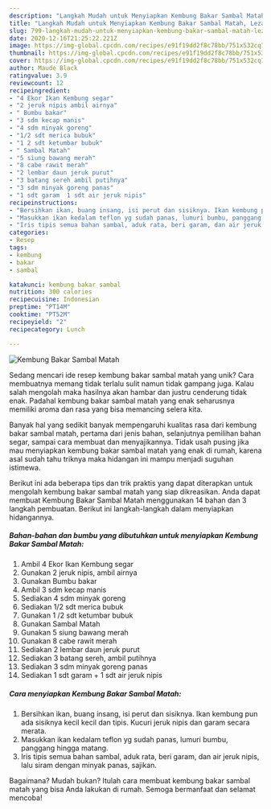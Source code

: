 ```yaml
---
description: "Langkah Mudah untuk Menyiapkan Kembung Bakar Sambal Matah, Lezat Sekali"
title: "Langkah Mudah untuk Menyiapkan Kembung Bakar Sambal Matah, Lezat Sekali"
slug: 799-langkah-mudah-untuk-menyiapkan-kembung-bakar-sambal-matah-lezat-sekali
date: 2020-12-16T21:25:22.221Z
image: https://img-global.cpcdn.com/recipes/e91f19dd2f8c78bb/751x532cq70/kembung-bakar-sambal-matah-foto-resep-utama.jpg
thumbnail: https://img-global.cpcdn.com/recipes/e91f19dd2f8c78bb/751x532cq70/kembung-bakar-sambal-matah-foto-resep-utama.jpg
cover: https://img-global.cpcdn.com/recipes/e91f19dd2f8c78bb/751x532cq70/kembung-bakar-sambal-matah-foto-resep-utama.jpg
author: Maude Black
ratingvalue: 3.9
reviewcount: 12
recipeingredient:
- "4 Ekor Ikan Kembung segar"
- "2 jeruk nipis ambil airnya"
- " Bumbu bakar"
- "3 sdm kecap manis"
- "4 sdm minyak goreng"
- "1/2 sdt merica bubuk"
- "1 2 sdt ketumbar bubuk"
- " Sambal Matah"
- "5 siung bawang merah"
- "8 cabe rawit merah"
- "2 lembar daun jeruk purut"
- "3 batang sereh ambil putihnya"
- "3 sdm minyak goreng panas"
- "1 sdt garam  1 sdt air jeruk nipis"
recipeinstructions:
- "Bersihkan ikan, buang insang, isi perut dan sisiknya. Ikan kembung pun ada sisiknya kecil kecil dan tipis. Kucuri jeruk nipis dan garam secara merata."
- "Masukkan ikan kedalam teflon yg sudah panas, lumuri bumbu, panggang hingga matang."
- "Iris tipis semua bahan sambal, aduk rata, beri garam, dan air jeruk nipis, lalu siram dengan minyak panas, sajikan."
categories:
- Resep
tags:
- kembung
- bakar
- sambal

katakunci: kembung bakar sambal 
nutrition: 300 calories
recipecuisine: Indonesian
preptime: "PT14M"
cooktime: "PT52M"
recipeyield: "2"
recipecategory: Lunch

---
```



![Kembung Bakar Sambal Matah](https://img-global.cpcdn.com/recipes/e91f19dd2f8c78bb/751x532cq70/kembung-bakar-sambal-matah-foto-resep-utama.jpg)

Sedang mencari ide resep kembung bakar sambal matah yang unik? Cara membuatnya memang tidak terlalu sulit namun tidak gampang juga. Kalau salah mengolah maka hasilnya akan hambar dan justru cenderung tidak enak. Padahal kembung bakar sambal matah yang enak seharusnya memiliki aroma dan rasa yang bisa memancing selera kita.

Banyak hal yang sedikit banyak mempengaruhi kualitas rasa dari kembung bakar sambal matah, pertama dari jenis bahan, selanjutnya pemilihan bahan segar, sampai cara membuat dan menyajikannya. Tidak usah pusing jika mau menyiapkan kembung bakar sambal matah yang enak di rumah, karena asal sudah tahu triknya maka hidangan ini mampu menjadi suguhan istimewa.




Berikut ini ada beberapa tips dan trik praktis yang dapat diterapkan untuk mengolah kembung bakar sambal matah yang siap dikreasikan. Anda dapat membuat Kembung Bakar Sambal Matah menggunakan 14 bahan dan 3 langkah pembuatan. Berikut ini langkah-langkah dalam menyiapkan hidangannya.

<!--inarticleads1-->

##### Bahan-bahan dan bumbu yang dibutuhkan untuk menyiapkan Kembung Bakar Sambal Matah:

1. Ambil 4 Ekor Ikan Kembung segar
1. Gunakan 2 jeruk nipis, ambil airnya
1. Gunakan  Bumbu bakar
1. Ambil 3 sdm kecap manis
1. Sediakan 4 sdm minyak goreng
1. Sediakan 1/2 sdt merica bubuk
1. Gunakan 1 /2 sdt ketumbar bubuk
1. Gunakan  Sambal Matah
1. Gunakan 5 siung bawang merah
1. Gunakan 8 cabe rawit merah
1. Sediakan 2 lembar daun jeruk purut
1. Sediakan 3 batang sereh, ambil putihnya
1. Sediakan 3 sdm minyak goreng panas
1. Sediakan 1 sdt garam + 1 sdt air jeruk nipis




<!--inarticleads2-->

##### Cara menyiapkan Kembung Bakar Sambal Matah:

1. Bersihkan ikan, buang insang, isi perut dan sisiknya. Ikan kembung pun ada sisiknya kecil kecil dan tipis. Kucuri jeruk nipis dan garam secara merata.
1. Masukkan ikan kedalam teflon yg sudah panas, lumuri bumbu, panggang hingga matang.
1. Iris tipis semua bahan sambal, aduk rata, beri garam, dan air jeruk nipis, lalu siram dengan minyak panas, sajikan.




Bagaimana? Mudah bukan? Itulah cara membuat kembung bakar sambal matah yang bisa Anda lakukan di rumah. Semoga bermanfaat dan selamat mencoba!
